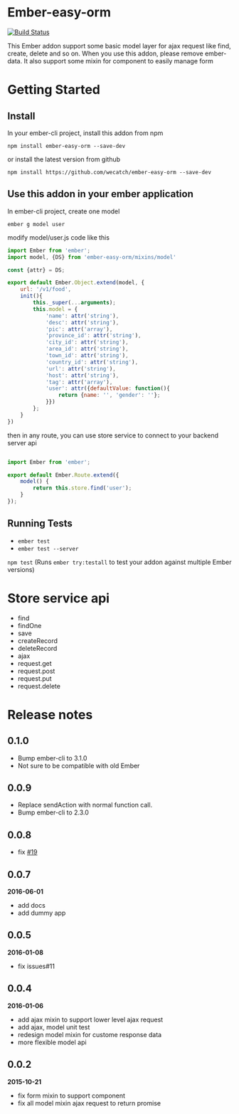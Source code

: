 # Ember-easy-orm

[![Build Status](https://travis-ci.org/wecatch/ember-easy-orm.svg?branch=master)](https://travis-ci.org/wecatch/ember-easy-orm)

This Ember addon support some basic model layer for ajax request like find, create, delete and so on. When you use this addon, please remove ember-data. It also support some mixin for component to easily manage form

# Getting Started

## Install

In your ember-cli project, install this addon from npm 

```
npm install ember-easy-orm --save-dev

```

or install the latest version from github

```
npm install https://github.com/wecatch/ember-easy-orm --save-dev

```

## Use this addon in your ember application

In ember-cli project, create one model

```
ember g model user

```

modify model/user.js code like this


```javascript
import Ember from 'ember';
import model, {DS} from 'ember-easy-orm/mixins/model'

const {attr} = DS;

export default Ember.Object.extend(model, {
    url: '/v1/food',
    init(){
        this._super(...arguments);
        this.model = {
            'name': attr('string'),
            'desc': attr('string'),
            'pic': attr('array'),
            'province_id': attr('string'),
            'city_id': attr('string'),
            'area_id': attr('string'),
            'town_id': attr('string'),
            'country_id': attr('string'),
            'url': attr('string'),
            'host': attr('string'),
            'tag': attr('array'),
            'user': attr({defaultValue: function(){
                return {name: '', 'gender': ''};
            }})
        };
    }
})

```

then in any route, you can use store service to connect to your backend server api

```javascript

import Ember from 'ember';

export default Ember.Route.extend({
    model() {
        return this.store.find('user');
    }
});

```

## Running Tests
 

- `ember test`
- `ember test --server`

`npm test` (Runs `ember try:testall` to test your addon against multiple Ember versions)


# Store service  api

- find
- findOne
- save
- createRecord
- deleteRecord
- ajax
- request.get
- request.post
- request.put
- request.delete


# Release notes

## 0.1.0

- Bump ember-cli to 3.1.0
- Not sure to be compatible with old Ember 

## 0.0.9

- Replace sendAction with normal function call.
- Bump ember-cli to 2.3.0

## 0.0.8

- fix [#19](https://github.com/wecatch/ember-easy-orm/issues/19)

## 0.0.7

**2016-06-01**

- add docs
- add dummy app

## 0.0.5

**2016-01-08**

- fix issues#11

## 0.0.4

**2016-01-06**

- add ajax mixin to support lower level ajax request
- add ajax, model unit test
- redesign model mixin for custome response data
- more flexible model api

## 0.0.2

**2015-10-21**

- fix form mixin to support component
- fix all model mixin ajax request to return promise

